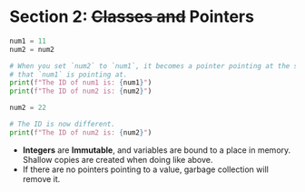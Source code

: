# Section 2: ~~Classes and~~ Pointers

```python
num1 = 11
num2 = num2

# When you set `num2` to `num1`, it becomes a pointer pointing at the same value
# that `num1` is pointing at.
print(f"The ID of num1 is: {num1}")
print(f"The ID of num2 is: {num2}")

num2 = 22

# The ID is now different.
print(f"The ID of num2 is: {num2}")
```

- **Integers** are **Immutable**, and variables are bound to a place in memory.
  Shallow copies are created when doing like above.
- If there are no pointers pointing to a value, garbage collection will remove
  it.

